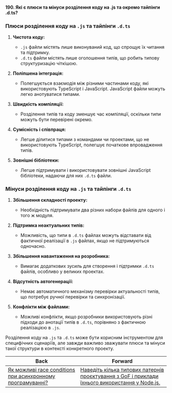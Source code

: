 #### 190. Які є плюси та мінуси розділення коду на .js та окремо тайпінги .d.ts?

### Плюси розділення коду на `.js` та тайпінги `.d.ts`

1. **Чистота коду:**
   - `.js` файли містять лише виконуваний код, що спрощує їх читання та підтримку.
   - `.d.ts` файли містять лише оголошення типів, що робить типову структуризацію чіткішою.

2. **Поліпшена інтеграція:**
   - Полегшується взаємодія між різними частинами коду, які використовують TypeScript і JavaScript. JavaScript файли можуть легко анотуватися типами.

3. **Швидкість компіляції:**
   - Розділення типів та коду зменшує час компіляції, оскільки типи можуть бути перевірені окремо.

4. **Сумісність і співпраця:**
   - Легше ділитися типами з командами чи проектами, що не використовують TypeScript, полегшує початкове впровадження типів.

5. **Зовнішні бібліотеки:**
   - Легше підтримувати і використовувати зовнішні JavaScript бібліотеки, надаючи для них `.d.ts` файли.

### Мінуси розділення коду на `.js` та тайпінги `.d.ts`

1. **Збільшення складності проекту:**
   - Необхідність підтримувати два різних набори файлів для одного і того ж модуля.

2. **Підтримка неактуальних типів:**
   - Можливість, що типи в `.d.ts` файлах можуть відставати від фактичної реалізації в `.js` файлах, якщо не підтримуються одночасно.

3. **Збільшення навантаження на розробника:**
   - Вимагає додаткових зусиль для створення і підтримки `.d.ts` файлів, особливо у великих проектах.

4. **Відсутність автогенерації:**
   - Немає автоматичного механізму перевірки актуальності типів, що потребує ручної перевірки та синхронізації.

5. **Конфлікти між файлами:**
   - Можливі конфлікти, якщо розробники використовують різні підходи до анотації типів в `.d.ts`, порівняно з фактичною реалізацією в `.js`.

Розділення коду на `.js` та `.d.ts` може бути корисним інструментом для специфічних сценаріїв, але завжди важливо зважувати плюси та мінуси такої структури в контексті конкретного проекту.

| Back | Forward |
|---|---|
| [Як можливі race conditions при асинхронному програмуванні?](/ua/strong-middle/questions-for-an-application-programmer-on-nodejs/how-possible-race-conditions-during-asynchronous-programming.md)  | [Наведіть кілька типових патернів проєктування з GoF і приклади їхнього використання у Node.js.](/ua/strong-middle/questions-for-an-application-programmer-on-nodejs/provide-several-typical-design-patterns-from-gof-and-examples-of-their-use-in-nodejs.md) |